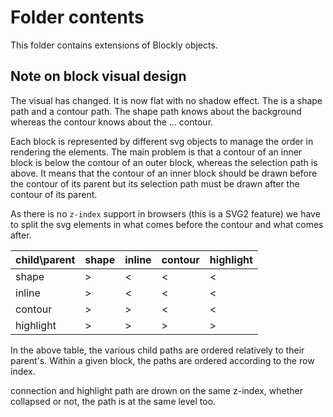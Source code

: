 # Folder contents

This folder contains extensions of Blockly objects.

## Note on block visual design

The visual has changed. It is now flat with no shadow effect.
The is a shape path and a contour path. The shape path knows about the background
whereas the contour knows about the ... contour.

Each block is represented by different svg objects to manage the order in
rendering the elements.
The main problem is that a contour of an inner block is below the contour of an
outer block, whereas the selection path is above. It means that the contour of
an inner block should be drawn before the contour of its parent but its selection
path must be drawn after the contour of its parent.

As there is no `z-index` support in browsers (this is a SVG2 feature) we have to
split the svg elements in what comes before the contour and what comes after.


| child\parent | shape | inline | contour | highlight |
|--------------|-------|--------|---------|-----------|
| shape        | >     | <      | <       | <         |
| inline       | >     | <      | <       | <         |
| contour      | >     | >      | <       | <         |
| highlight    | >     | >      | >       | >         |

In the above table, the various child paths are ordered relatively to their
parent's. Within a given block, the paths are ordered according to the row index.

connection and highlight path are drown on the same z-index, whether collapsed
or not, the path is at the same level too.
